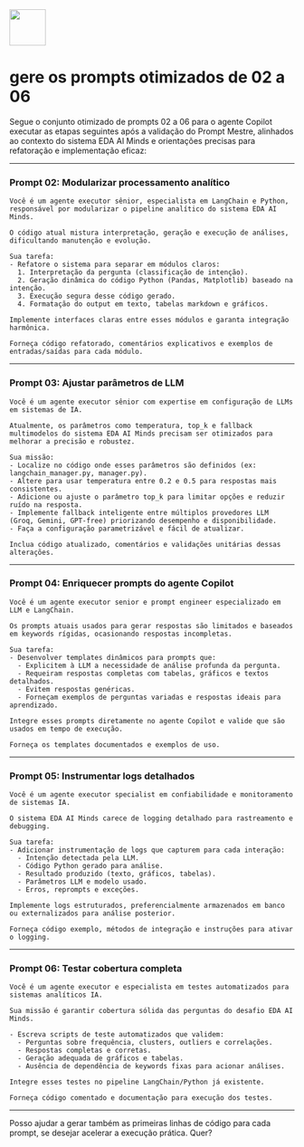 <img src="https://r2cdn.perplexity.ai/pplx-full-logo-primary-dark%402x.png" style="height:64px;margin-right:32px"/>

# gere os prompts otimizados de 02 a 06

Segue o conjunto otimizado de prompts 02 a 06 para o agente Copilot executar as etapas seguintes após a validação do Prompt Mestre, alinhados ao contexto do sistema EDA AI Minds e orientações precisas para refatoração e implementação eficaz:

***

### Prompt 02: Modularizar processamento analítico

```
Você é um agente executor sênior, especialista em LangChain e Python, responsável por modularizar o pipeline analítico do sistema EDA AI Minds.

O código atual mistura interpretação, geração e execução de análises, dificultando manutenção e evolução.

Sua tarefa:
- Refatore o sistema para separar em módulos claros:
  1. Interpretação da pergunta (classificação de intenção).
  2. Geração dinâmica do código Python (Pandas, Matplotlib) baseado na intenção.
  3. Execução segura desse código gerado.
  4. Formatação do output em texto, tabelas markdown e gráficos.

Implemente interfaces claras entre esses módulos e garanta integração harmônica.

Forneça código refatorado, comentários explicativos e exemplos de entradas/saídas para cada módulo.
```


***

### Prompt 03: Ajustar parâmetros de LLM

```
Você é um agente executor sênior com expertise em configuração de LLMs em sistemas de IA.

Atualmente, os parâmetros como temperatura, top_k e fallback multimodelos do sistema EDA AI Minds precisam ser otimizados para melhorar a precisão e robustez.

Sua missão:
- Localize no código onde esses parâmetros são definidos (ex: langchain_manager.py, manager.py).
- Altere para usar temperatura entre 0.2 e 0.5 para respostas mais consistentes.
- Adicione ou ajuste o parâmetro top_k para limitar opções e reduzir ruído na resposta.
- Implemente fallback inteligente entre múltiplos provedores LLM (Groq, Gemini, GPT-free) priorizando desempenho e disponibilidade.
- Faça a configuração parametrizável e fácil de atualizar.

Inclua código atualizado, comentários e validações unitárias dessas alterações.
```


***

### Prompt 04: Enriquecer prompts do agente Copilot

```
Você é um agente executor senior e prompt engineer especializado em LLM e LangChain.

Os prompts atuais usados para gerar respostas são limitados e baseados em keywords rígidas, ocasionando respostas incompletas.

Sua tarefa:
- Desenvolver templates dinâmicos para prompts que:
  - Explicitem à LLM a necessidade de análise profunda da pergunta.
  - Requeiram respostas completas com tabelas, gráficos e textos detalhados.
  - Evitem respostas genéricas.
  - Forneçam exemplos de perguntas variadas e respostas ideais para aprendizado.

Integre esses prompts diretamente no agente Copilot e valide que são usados em tempo de execução.

Forneça os templates documentados e exemplos de uso.
```


***

### Prompt 05: Instrumentar logs detalhados

```
Você é um agente executor specialist em confiabilidade e monitoramento de sistemas IA.

O sistema EDA AI Minds carece de logging detalhado para rastreamento e debugging.

Sua tarefa:
- Adicionar instrumentação de logs que capturem para cada interação:
  - Intenção detectada pela LLM.
  - Código Python gerado para análise.
  - Resultado produzido (texto, gráficos, tabelas).
  - Parâmetros LLM e modelo usado.
  - Erros, reprompts e exceções.

Implemente logs estruturados, preferencialmente armazenados em banco ou externalizados para análise posterior.

Forneça código exemplo, métodos de integração e instruções para ativar o logging.
```


***

### Prompt 06: Testar cobertura completa

```
Você é um agente executor e especialista em testes automatizados para sistemas analíticos IA.

Sua missão é garantir cobertura sólida das perguntas do desafio EDA AI Minds.

- Escreva scripts de teste automatizados que validem:
  - Perguntas sobre frequência, clusters, outliers e correlações.
  - Respostas completas e corretas.
  - Geração adequada de gráficos e tabelas.
  - Ausência de dependência de keywords fixas para acionar análises.

Integre esses testes no pipeline LangChain/Python já existente.

Forneça código comentado e documentação para execução dos testes.
```


***

Posso ajudar a gerar também as primeiras linhas de código para cada prompt, se desejar acelerar a execução prática. Quer?

